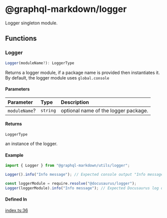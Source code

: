 # @graphql-markdown/logger

Logger singleton module.

## Functions

### Logger

```ts
Logger(moduleName?): LoggerType
```

Returns a logger module, if a package name is provided then instantiates it.
By default, the logger module uses `global.console`

#### Parameters

| Parameter | Type | Description |
| :------ | :------ | :------ |
| `moduleName`? | `string` | optional name of the logger package. |

#### Returns

`LoggerType`

an instance of the logger.

#### Example

```js
import { Logger } from "@graphql-markdown/utils/logger";

Logger().info("Info message"); // Expected console output "Info message"

const loggerModule = require.resolve("@docusaurus/logger");
Logger(loggerModule).info("Info message"); // Expected Docusaurus log output "Info message"
```

#### Defined In

[index.ts:36](https://github.com/graphql-markdown/graphql-markdown/blob/main/packages/logger/src/index.ts#L36)
